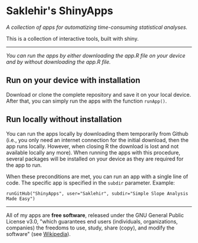 # Saklehir's ShinyApps

*A collection of apps for automatizing time-consuming statistical analyses.*

This is a collection of interactive tools, built with shiny. 


---

*You can run the apps by either downloading the app.R file on your device and by without downloading the app.R file.*

## Run on your device with installation ##

Download or clone the complete repository and save it on your local device. After that, you can simply run the apps with the function `runApp()`. 

## Run locally without installation ##

You can run the apps locally by downloading them temporarily from Github (i.e., you only need an internet connection for the initial download, then the app runs locally. However, when closing R the download is lost and not available locally any more).
When running the apps with this procedure, several packages will be installed on your device as they are required for the app to run. 

When these preconditions are met, you can run an app with a single line of code. The specific app is specified in the `subdir` parameter. Example:
    
    runGitHub("ShinyApps", user="Saklehir", subdir="Simple Slope Analysis Made Easy")


----
All of my apps are **free software**, released under the GNU General Public License v3.0, "which guarantees end users (individuals, organizations, companies) the freedoms to use, study, share (copy), and modify the software" (see [Wikipedia](http://en.wikipedia.org/wiki/GNU_General_Public_License)).
